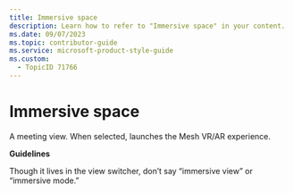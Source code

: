 ```yaml
---
title: Immersive space
description: Learn how to refer to "Immersive space" in your content.
ms.date: 09/07/2023
ms.topic: contributor-guide
ms.service: microsoft-product-style-guide
ms.custom:
  - TopicID 71766
---
```



# Immersive space

A meeting view. When selected, launches the Mesh VR/AR experience. 

**Guidelines**  

Though it lives in the view switcher, don’t say “immersive view” or “immersive mode.”  

